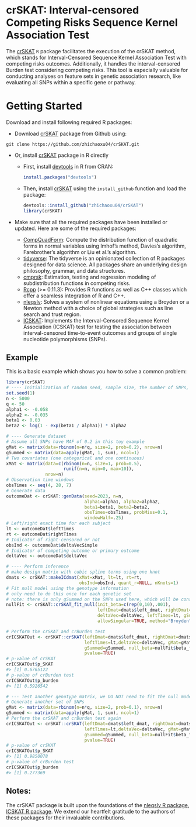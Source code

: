 crSKAT: Interval-censored Competing Risks Sequence Kernel Association
Test
================

<!-- README.md is generated from README.Rmd. Please edit that file -->
<!-- badges: start -->
<!-- badges: end -->

The [crSKAT](https://github.com/zhichaoxu04/crSKAT) `R` package
facilitates the execution of the crSKAT method, which stands for
Interval-Censored Sequence Kernel Association Test with competing risks
outcomes. Additionally, it handles the interval-censored Burden test
considering competing risks. This tool is especially valuable for
conducting analyses on feature sets in genetic association research,
like evaluating all SNPs within a specific gene or pathway.

# Getting Started

Download and install following required R packages:

- Download [crSKAT](https://github.com/zhichaoxu04/crSKAT) package from
  Github using:

<!-- -->

    git clone https://github.com/zhichaoxu04/crSKAT.git

- Or, install [crSKAT](https://github.com/zhichaoxu04/crSKAT) package in
  R directly

  - First, install [devtools](https://devtools.r-lib.org) in R from
    CRAN:

    ``` r
    install.packages("devtools")
    ```

  - Then, install [crSKAT](https://github.com/zhichaoxu04/crSKAT) using
    the `install_github` function and load the package:

    ``` r
    devtools::install_github("zhichaoxu04/crSKAT")
    library(crSKAT)
    ```

- Make sure that all the required packages have been installed or
  updated. Here are some of the required packages:

  - [CompQuadForm](https://cran.r-project.org/web/packages/CompQuadForm/index.html):
    Compute the distribution function of quadratic forms in normal
    variables using Imhof’s method, Davies’s algorithm, Farebrother’s
    algorithm or Liu et al.’s algorithm.
  - [tidyverse](https://www.tidyverse.org): The tidyverse is an
    opinionated collection of R packages designed for data science. All
    packages share an underlying design philosophy, grammar, and data
    structures.
  - [cmprsk](https://cran.r-project.org/web/packages/cmprsk/index.html):
    Estimation, testing and regression modeling of subdistribution
    functions in competing risks.
  - [Rcpp](https://cran.r-project.org/web/packages/Rcpp/index.html) (\>=
    0.11.3): Provides R functions as well as C++ classes which offer a
    seamless integration of R and C++.
  - [nleqslv](https://cran.r-project.org/web/packages/nleqslv/index.html):
    Solves a system of nonlinear equations using a Broyden or a Newton
    method with a choice of global strategies such as line search and
    trust region.
  - [ICSKAT](https://cran.r-project.org/web/packages/ICSKAT/index.html):
    Implements the Interval-Censored Sequence Kernel Association
    (ICSKAT) test for testing the association between interval-censored
    time-to-event outcomes and groups of single nucleotide polymorphisms
    (SNPs).

## Example

This is a basic example which shows you how to solve a common problem:

``` r
library(crSKAT)
# ---- Initialization of random seed, sample size, the number of SNPs, and parameters
set.seed(1)
n <- 5000
q <- 50
alpha1 <- -0.058
alpha2 <- -0.035
beta1 <- 0.03
beta2 <- log(1 - exp(beta1 / alpha1)) * alpha2

# ---- Generate dataset
# Assume all SNPs have MAF of 0.2 in this toy example
gMat <- matrix(data=rbinom(n=n*q, size=2, prob=0.2), nrow=n)
gSummed <- matrix(data=apply(gMat, 1, sum), ncol=1)
# Two covariates (one categorical and one continuous)
xMat <- matrix(data=c(rbinom(n=n, size=1, prob=0.5), 
                      runif(n=n, min=0, max=10)), 
               nrow=n)
# Observation time windows
obsTimes <- seq(4, 28, 7)
# Generate data
outcomeDat <- crSKAT::genData(seed=2023, n=n, 
                              alpha1=alpha1, alpha2=alpha2, 
                              beta1=beta1, beta2=beta2,
                              obsTimes=obsTimes, probMiss=0.1, 
                              windowHalf=.25)
# Left/right exact time for each subject
lt <- outcomeDat$leftTimes
rt <- outcomeDat$rightTimes
# Indicator of right-censored or not
obsInd <- outcomeDat$deltaVecSimple
# Indicator of competing outcome or primary outcome
deltaVec <- outcomeDat$deltaVec

# ---- Perform inference
# make design matrix with cubic spline terms using one knot
dmats <- crSKAT::makeICdmat(xMat=xMat, lt=lt, rt=rt, 
                            obsInd=obsInd, quant_r=NULL, nKnots=1)
# Fit null model using the genotype information 
# only need to do this once for each genetic set 
# note: there is only gSummed on the SNPs used here, which will be constant
nullFit <- crSKAT::crSKAT_fit_null(init_beta=c(rep(0,10),.001), 
                                   leftDmat=dmats$left_dmat, rightDmat=dmats$right_dmat,
                                   deltaVec=deltaVec, leftTimes=lt, gSummed=gSummed, 
                                   allowSingular=TRUE, method="Broyden")

# Perform the crSKAT and crBurden test
crICSKATOut <- crSKAT::crSKAT(leftDmat=dmats$left_dmat, rightDmat=dmats$right_dmat, 
                              leftTimes=lt,deltaVec=deltaVec, gMat=gMat, 
                              gSummed=gSummed, null_beta=nullFit$beta_fit, 
                              pvalue=TRUE)
# p-value of crSKAT
crICSKATOut$p_SKAT
#> [1] 0.6765122
# p-value of crBurden test
crICSKATOut$p_burden
#> [1] 0.5926542

# --- Test another genotype matrix, we DO NOT need to fit the null model again
# Generate another set of SNPs
gMat <- matrix(data=rbinom(n=n*q, size=2, prob=0.1), nrow=n)
gSummed <- matrix(data=apply(gMat, 1, sum), ncol=1)
# Perform the crSKAT and crBurden test again
crICSKATOut <- crSKAT::crSKAT(leftDmat=dmats$left_dmat, rightDmat=dmats$right_dmat, 
                              leftTimes=lt,deltaVec=deltaVec, gMat=gMat, 
                              gSummed=gSummed, null_beta=nullFit$beta_fit, 
                              pvalue=TRUE)
# p-value of crSKAT
crICSKATOut$p_SKAT
#> [1] 0.9850078
# p-value of crBurden test
crICSKATOut$p_burden
#> [1] 0.277369
```

## Notes:

The crSKAT package is built upon the foundations of the [nleqslv R
package](https://cran.r-project.org/web/packages/nleqslv/index.html),
[ICSKAT R
package](https://cran.r-project.org/web/packages/ICSKAT/index.html). We
extend our heartfelt gratitude to the authors of these packages for
their invaluable contributions.

<!-- Interval-censored data is a category of failure time data, also known as time-to-event data, that is frequently encountered in contemporary genetic datasets such as the UK Biobank (UKB) and St. Jude Lifetime Cohort Study (SJLIFE). While many individuals are familiar with right-censored data, which is a type of interval-censored data, interval-censored data is not precisely known but is only known to fall within a specific range or interval (such as between 0 and 10, between 15 and 18, or between 30 and infinity). -->
<!-- The follow-up information for individuals in the UK Biobank (UKB) was gathered using questionnaires and sample assays conducted during visit assessments, which were subsequently linked to their medical records. Consequently, providing longitudinal data with time-stamped phenome-wide diagnosis information presents a challenge. Therefore, for some diseases, the onset can only be determined to lie within an interval between two assessments or before the first assessment, rather than being precisely observed, resulting in interval-censored failure times. -->
<!-- Competing risks occur when an individual may experience multiple events that could lead to failure, and these events may compete with each other to cause the failure. This means that the occurrence of one event may affect or impede the likelihood of another event happening. For instance, during the study period, some individuals may have passed away due to other causes, rendering them unable to experience the fracture event or survive until the end of the study period. -->
<!-- There exist some ad-hoc approaches for handling interval-censored data, such as converting the occurrence of the event into a binary outcome and utilizing binary outcome techniques (e.g., logistic regression), or estimating the occurrence time to fall in the middle of the interval and using right-censored survival analysis methods. Nevertheless, when competing outcomes are present, utilizing interval-censored methodology that accounts for these competing risks frequently results in improved operating characteristics, such as better control of the Type I error rate or increased power. -->
<!-- ## Installation -->
<!-- You can install the development version of crICSKAT from [GitHub](https://github.com/) with: -->
<!-- ``` r -->
<!-- # install.packages("devtools") -->
<!-- devtools::install_github("YJJimpp/crICSKAT") -->
<!-- ``` -->
<!-- ## Example -->
<!-- This is a basic example which shows you how to solve a common problem: -->
<!-- ```{r example} -->
<!-- library(crICSKAT) -->
<!-- ## basic example code -->
<!-- ``` -->
<!-- What is special about using `README.Rmd` instead of just `README.md`? You can include R chunks like so: -->
<!-- ```{r cars} -->
<!-- summary(cars) -->
<!-- ``` -->
<!-- You'll still need to render `README.Rmd` regularly, to keep `README.md` up-to-date. `devtools::build_readme()` is handy for this. You could also use GitHub Actions to re-render `README.Rmd` every time you push. An example workflow can be found here: <https://github.com/r-lib/actions/tree/v1/examples>. -->
<!-- You can also embed plots, for example: -->
<!-- ```{r pressure, echo = FALSE} -->
<!-- plot(pressure) -->
<!-- ``` -->
<!-- In that case, don't forget to commit and push the resulting figure files, so they display on GitHub and CRAN. -->
